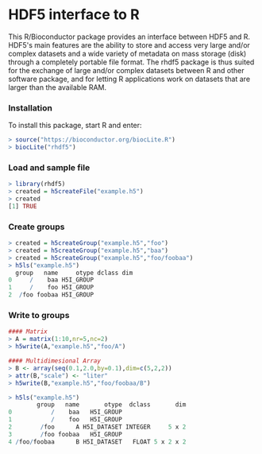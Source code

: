 HDF5 interface to R
========================

This R/Bioconductor package provides an interface between HDF5 and R. HDF5's main features are the ability to store and access very large and/or complex datasets and a wide variety of metadata on mass storage (disk) through a completely portable file format. The rhdf5 package is thus suited for the exchange of large and/or complex datasets between R and other software package, and for letting R applications work on datasets that are larger than the available RAM.

### Installation

To install this package, start R and enter:

```r
> source("https://bioconductor.org/biocLite.R")
> biocLite("rhdf5")
```
### Load and sample file
```r
> library(rhdf5)
> created = h5createFile("example.h5")
> created
[1] TRUE
```
### Create groups
```r
> created = h5createGroup("example.h5","foo")
> created = h5createGroup("example.h5","baa")
> created = h5createGroup("example.h5","foo/foobaa")
> h5ls("example.h5")
  group   name     otype dclass dim
0     /    baa H5I_GROUP           
1     /    foo H5I_GROUP           
2  /foo foobaa H5I_GROUP 
```
### Write to groups
```r
#### Matrix
> A = matrix(1:10,nr=5,nc=2)
> h5write(A,"example.h5","foo/A")

#### Multidimesional Array
> B <- array(seq(0.1,2.0,by=0.1),dim=c(5,2,2))
> attr(B,"scale") <- "liter"
> h5write(B,"example.h5","foo/foobaa/B")

> h5ls("example.h5")
        group   name       otype  dclass       dim
0           /    baa   H5I_GROUP                  
1           /    foo   H5I_GROUP                  
2        /foo      A H5I_DATASET INTEGER     5 x 2
3        /foo foobaa   H5I_GROUP                  
4 /foo/foobaa      B H5I_DATASET   FLOAT 5 x 2 x 2
```

